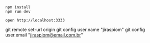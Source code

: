 ```
npm install
npm run dev
```

```
open http://localhost:3333
```
git remote set-url origin
git config user.name "jiraspiom" 
git config user.email "jiraspiom@email.com.br"